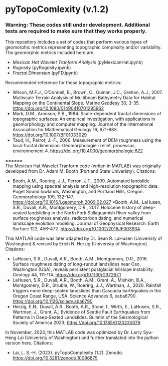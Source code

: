 # pyTopoComlexity (v.1.2)

### Warning: These codes still under development. Additional tests are required to make sure that they works properly.

This repository includes a set of codes that perform various types of geomorphic metrics representing topographic complexity and/or variability. The geomorphic metrics included here are:  
* _Mexican Hat Wavelet Tranform Analysis_ (pyMexicanHat.ipynb)
* _Rugosity_ (pyRugosity.ipynb)
* _Fractal Dimension_ (pyFD.ipynb)


Recommended reference for these topographic metrics:  
  * Wilson, M.F.J., O’Connell, B., Brown, C., Guinan, J.C., Grehan, A.J., 2007. Multiscale Terrain Analysis of Multibeam Bathymetry Data for Habitat Mapping on the Continental Slope. Marine Geodesy 30, 3-35. https://doi.org/10.1080/01490410701295962
  * Mark, D.M., Aronson, P.B., 1984. Scale-dependent fractal dimensions of topographic surfaces: An empirical investigation, with applications in geomorphology and computer mapping. Journal of the International Association for Mathematical Geology 16, 671-683. https://doi.org/10.1007/BF01033029
  * Taud, H., Parrot, J.-F., 2006. Measurement of DEM roughness using the local fractal dimension. Géomorphologie : relief, processus, environnement 4. https://doi.org/10.4000/geomorphologie.622
    
======   
The Mexican Hat Wavelet Tranform code (writen in MATLAB) was originally developed from Dr. Adam M. Booth (Portland State Univeristy). Citations:
  * Booth, A.M., Roering, J.J., Perron, J.T., 2009. Automated landslide mapping using spectral analysis and high-resolution topographic data: Puget Sound lowlands, Washington, and Portland Hills, Oregon.     Geomorphology 109, 132-147. https://doi.org/10.1016/j.geomorph.2009.02.027
  *Booth, A.M., LaHusen, S.R., Duvall, A.R., Montgomery, D.R., 2017. Holocene history of deep-seated landsliding in the North Fork Stillaguamish River valley from surface roughness analysis, radiocarbon dating, and numerical landscape evolution modeling. Journal of Geophysical Research: Earth Surface 122, 456-472. https://doi.org/10.1002/2016JF003934

This MATLAB code was later adapted by Dr. Sean R. LaHusen (Univeristy of Washington) & revised by Erich N. Herzig (Univeristy of Washington).  Citations:
  * LaHusen, S.R., Duvall, A.R., Booth, A.M., Montgomery, D.R., 2016. Surface roughness dating of long-runout landslides near Oso, Washington (USA), reveals persistent postglacial hillslope instability. Geology 44, 111-114. https://doi.org/10.1130/G37267.1
  * LaHusen, S.R., Duvall, A.R., Booth, A.M., Grant, A., Mishkin, B.A., Montgomery, D.R., Struble, W., Roering, J.J., Wartman, J., 2020. Rainfall triggers more deep-seated landslides than Cascadia earthquakes in the Oregon Coast Range, USA. Science Advances 6, eaba6790. https://doi.org/10.1126/sciadv.aba6790
  * Herzig, E.N., Duvall, A.R., Booth, A.R., Stone, I., Wirth, E., LaHusen, S.R., Wartman, J., Grant, A.; Evidence of Seattle Fault Earthquakes from Patterns in Deep‐Seated Landslides. Bulletin of the Seismological Society of America 2023; https://doi.org/10.1785/0120230079

In November, 2023, this MATLAB code was optimized by Dr. Larry Syu-Heng Lai (Univeristy of Washington) and further translated into the python version here. Citations:
 * Lai, L. S.-H. (2023). pyTopoComplexity (1.2). Zenodo. https://doi.org/10.5281/zenodo.10086875
